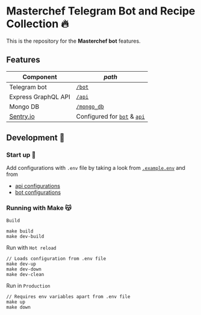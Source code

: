 # Masterchef Telegram Bot and Recipe Collection :fire:

This is the repository for the **Masterchef bot** features.

## Features

| Component | *path* |
| --- | --- |
| Telegram bot                      | [`/bot`](./bot/)                                 |
| Express GraphQL API               | [`/api`](./api/)                                 |   
| Mongo DB                          | [`/mongo_db`](./mongo_db/)                       |
| [Sentry.io](https://sentry.io)    | Configured for [`bot`](./bot/) & [`api`](./api/) |

## Development 🚨

### Start up :rocket:

Add configurations with `.env` file by taking a look from [`.example.env`](./.example.env) and from
- [api configurations](./api/README.md##Configuration)
- [bot configurations](./bot/README.md##Configuration)

### Running with Make 😽

`Build`

```
make build
make dev-build
```
Run with `Hot reload`
```
// Loads configuration from .env file
make dev-up
make dev-down
make dev-clean
```
Run in `Production`
```
// Requires env variables apart from .env file
make up
make down
```

